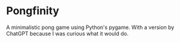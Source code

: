# Pongfinity
A minimalistic pong game using Python's pygame.
With a version by ChatGPT because I was curious what it would do.
